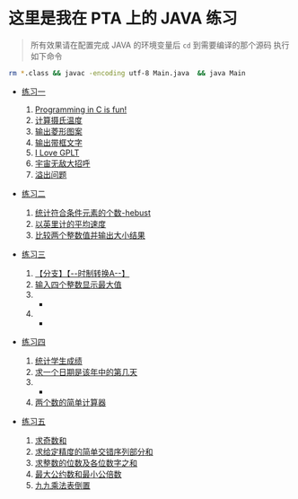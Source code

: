 # 这里是我在 PTA 上的 JAVA 练习

> 所有效果请在配置完成 JAVA 的环境变量后 `cd` 到需要编译的那个源码
> 执行如下命令

```bash
rm *.class && javac -encoding utf-8 Main.java  && java Main
```

- [练习一](ex01)
    1. [Programming in C is fun!](ex01/Ex01/Main.java)
    2. [计算摄氏温度](ex01/Ex02/Main.java)
    3. [输出菱形图案](ex01/Ex03/Main.java)
    4. [输出带框文字](ex01/Ex04/Main.java)
    5. [I Love GPLT](ex01/Ex05/Main.java)
    6. [宇宙无敌大招呼](ex01/Ex06/Main.java)
    7. [溢出问题](ex01/overflow/)

- [练习二](ex02) 
    1. [统计符合条件元素的个数-hebust](ex02/Ex01/Main.java)
    2. [以英里计的平均速度](ex02/Ex02/Main.java)
    3. [比较两个整数值并输出大小结果](ex02/Ex03/Main.java)

- [练习三](ex03)
    1. [【分支】【--时制转换A--】](ex04/Ex01/Main.java)
    2. [输入四个整数显示最大值](ex04/Ex02/Main.java)
    3. -
    4. -

- [练习四](ex04)
    1. [统计学生成绩](ex04/Ex01/Main.java)
    2. [求一个日期是该年中的第几天](ex04/Ex02/Main.java)
    3. -
    4. [两个数的简单计算器](ex04/Ex04/Main.java)

- [练习五](ex05)
    1. [求奇数和](ex05/Ex01/Main.java)
    2. [求给定精度的简单交错序列部分和 ](ex05/Ex02/Main.java)
    3. [求整数的位数及各位数字之和](ex05/Ex03/Main.java)
    4. [最大公约数和最小公倍数](ex05/Ex04/Main.java)
    5. [九九乘法表倒置](ex05/Ex05/Main.java)
